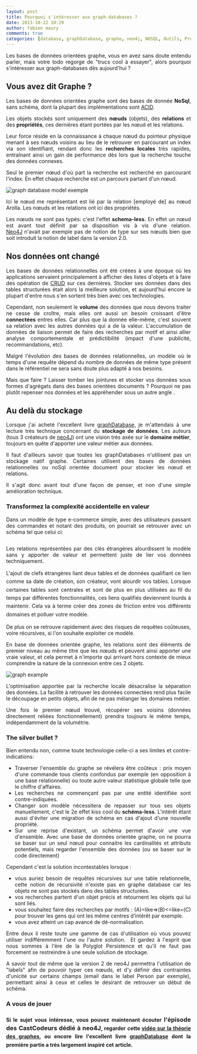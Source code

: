 ```yaml
---
layout: post
title: Pourquoi s'intéresser aux graph-databases ?
date: 2013-10-22 10:29
author: fabien maury
comments: true
categories: [database, graphDatabase, graphe, neo4j, NOSQL, Outils, Programmation]
---
```

<p style="text-align: justify;">Les bases de données orientées graphe, vous en avez sans doute entendu parler, mais votre todo regorge de "trucs cool à essayer", alors pourquoi s'intéresser aux graph-databases dès aujourd'hui ?</p>

<h2 style="text-align: justify;">Vous avez dit Graphe ?</h2>

<p style="text-align: justify;">Les bases de données orientées graphe sont des bases de donnée <strong>NoSql</strong>, sans schéma, dont la plupart des implémentations sont <a href="http://fr.wikipedia.org/wiki/Propri%C3%A9t%C3%A9s_ACID">ACID</a>.</p>

<p style="text-align: justify;">Les objets stockés sont uniquement des <strong>nœuds</strong> (objets), des <strong>relations</strong> et des <strong>propriétés</strong>, ces dernières étant portées par les nœud et les relations.</p>

<p style="text-align: justify;">Leur force réside en la connaissance à chaque nœud du pointeur physique menant à ses nœuds voisins au lieu de le retrouver en parcourant un index via son identifiant, rendant donc les <strong>recherches locales</strong> très rapides, entraînant ainsi un gain de performance dès lors que la recherche touche des données connexes.<!--more--></p>

<p style="text-align: justify;">Seul le premier nœud d'où part la recherche est recherché en parcourant l'index. En effet chaque recherche est un parcours partant d'un nœud.</p>

<p style="text-align: justify;"><img alt="graph database model exemple" src="http://www.arolla.fr/blog/wp-content/uploads/2013/09/graph_example.png" /></p>

<p style="text-align: justify;">Ici le nœud me représentant est lié par la relation [employé de] au nœud Arolla.
Les nœuds et les relations ont ici des propriétés.</p>

<p style="text-align: justify;">Les nœuds ne sont pas typés: c'est l'effet <strong>schema-less.</strong> En effet un nœud est avant tout définit par sa disposition vis à vis d'une relation. <a href="http://www.neo4j.org/">Neo4J</a> n'avait par exemple pas de notion de type sur ses nœuds bien que soit introduit la notion de label dans la version 2.0.</p>

<h2 style="text-align: justify;">Nos données ont changé</h2>

<p style="text-align: justify;">Les bases de données relationnelles ont été créées à une époque où les applications servaient principalement à afficher des listes d'objets et à faire des opération de <a href="http://fr.wikipedia.org/wiki/CRUD">CRUD</a> sur ces dernières. Stocker ses données dans des tables structurées était alors la meilleure solution, et aujourd'hui encore la plupart d'entre nous s'en sortent très bien avec ces technologies.</p>

<p style="text-align: justify;">Cependant, non seulement le <strong>volume</strong> des données que nous devons traiter ne cesse de croître, mais elles ont aussi un besoin croissant d'être <strong>connectées</strong> entres elles. Car plus que la donnée elle-même, c'est souvent sa relation avec les autres données qui a de la valeur. L'accumulation de données de liaison permet de faire des recherches par motif et ainsi allier analyse comportementale et prédictibilité (impact d'une publicité, recommandations, etc).</p>

<p style="text-align: justify;">Malgré l'évolution des bases de données relationnelles, un modèle où le temps d'une requête dépend du nombre de données de même type présent dans le référentiel ne sera sans doute plus adapté à nos besoins.</p>

<p style="text-align: justify;">Mais que faire ? Laisser tomber les jointures et stocker vos données sous formes d'agrégats dans des bases orientées documents ? Pourquoi ne pas plutôt repenser nos données et les appréhender sous un autre angle .</p>

<h2 style="text-align: justify;">Au delà du stockage</h2>

<p style="text-align: justify;">Lorsque j'ai acheté l'excellent livre <a href="http://graphdatabases.com/">graphDatabase,</a> je m'attendais à une lecture très technique concernant du <strong>stockage de données</strong>. Les auteurs (tous 3 créateurs de <a href="http://www.neo4j.org/">neo4J</a>) ont une vision très axée sur le <strong>domaine métier</strong>, toujours en quête d'apporter une valeur métier aux données.</p>

<p style="text-align: justify;">Il faut d'ailleurs savoir que toutes les graphDatabases n'utilisent pas un stockage natif graphe. Certaines utilisent des bases de données relationnelles ou noSql orientée document pour stocker les nœud et relations.</p>

<p style="text-align: justify;">Il s'agit donc avant tout d'une façon de penser, et non d'une simple amélioration technique.</p>

<h3 style="text-align: justify;">Transformez la complexité accidentelle en valeur</h3>

<p style="text-align: justify;">Dans un modèle de type e-commerce simple, avec des utilisateurs passant des commandes et notant des produits, on pourrait se retrouver avec un schéma tel que celui ci:</p>

<p style="text-align: justify;"><img alt="" src="http://www.arolla.fr/blog/wp-content/uploads/2013/09/modele_commande.png" /></p>

<p style="text-align: justify;">Les relations représentées par des clés étrangères alourdissent le modèle sans y apporter de valeur et permettent juste de lier vos données techniquement.</p>

<p style="text-align: justify;"><span style="line-height: 1.6em;">L'ajout de clefs étrangères liant deux tables et de données qualifiant ce lien comme sa date de création, son créateur, vont alourdir vos tables. Lorsque certaines tables sont centrales et sont de plus en plus utilisées au fil du temps par différentes fonctionnalités, ces liens qualifiés deviennent lourds à maintenir. Cela va à terme créer des</span><span style="line-height: 1.6em;"> zones de friction entre vos différents domaines et polluer votre modèle.</span></p>

<p style="text-align: justify;">De plus on se retrouve rapidement avec des risques de requêtes coûteuses, voire récursives, si l'on souhaite exploiter ce modèle.</p>

<p style="text-align: justify;">En base de données orientée graphe, les relations sont des éléments de premier niveau au même titre que les nœuds et peuvent ainsi apporter une vraie valeur, et cela permet à n'importe qui arrivant hors contexte de mieux comprendre la nature de la connexion entre ces 2 objets.</p>

<p style="text-align: justify;"><img alt="graph example" src="http://www.arolla.fr/blog/wp-content/uploads/2013/09/graph-ecommerce.png" /></p>

<p style="text-align: justify;">L'optimisation apportée par la recherche locale désacralise la séparation des données. La facilité à retrouver les données connectées rend plus facile le découpage en petits objets, afin de ne pas mélanger les domaines métier.</p>

<p style="text-align: justify;">Une fois le premier nœud trouvé, récupérer ses voisins (données directement reliées fonctionnellement) prendra toujours le même temps, indépendamment de la volumétrie.</p>

<h3 style="text-align: justify;">The silver bullet ?</h3>

<p style="text-align: justify;">Bien entendu non, comme toute technologie celle-ci a ses limites et contre-indications:</p>

<ul style="text-align: justify;">
    <li>Traverser l'ensemble du graphe se révélera être coûteux : prix moyen d'une commande tous clients confondus par exemple (en opposition à une base relationnelle) ou toute autre valeur statistique globale telle que le chiffre d'affaires.</li>
    <li>Les recherches ne commençant pas par une entité identifiée sont contre-indiquées.</li>
    <li>Changer son modèle nécessitera de repasser sur tous ses objets manuellement, c'est le 2e effet kiss cool du <strong>schéma-less</strong>. L’intérêt étant aussi d'éviter une migration de schéma en cas d'ajout d'une nouvelle propriété.</li>
    <li>Sur une reprise d'existant, un schéma permet d'avoir une vue d'ensemble. Avec une base de données orientée graphe, on ne pourra se baser sur un seul nœud pour connaitre les cardinalités et attributs potentiels, mais regarder l'ensemble des données (ou se baser sur le code directement)</li>
</ul>

<p style="text-align: justify;">Cependant c'est la solution incontestables lorsque :</p>

<ul style="text-align: justify;">
    <li>vous auriez besoin de requêtes récursives sur une table relationnelle, cette notion de récursivité n'existe pas en graphe database car les objets ne sont pas stockés dans des tables structurées.</li>
    <li>vos recherches partent d'un objet précis et retournent les objets qui lui sont liés.</li>
    <li>vous souhaitez faire des recherches par motifs : (A)=like=&gt;(B)&lt;=like=(C) pour trouver les gens qui ont les même centres d’intérêt par exemple.</li>
    <li>vous avez atteint un cap avancé de dé-normalisation.</li>
</ul>

<p style="text-align: justify;">Entre deux il reste toute une gamme de cas d'utilisation où vous pouvez utiliser indifféremment l'une ou l'autre solution.  Et gardez à l'esprit que nous sommes à l'ère de la Polyglot Persistence et qu'il ne faut pas forcement se restreindre à une seule solution de stockage.</p>

<p style="text-align: justify;">A savoir tout de même que la version 2 de neo4J permettra l'utilisation de "labels" afin de pouvoir typer ces nœuds, et d'y définir des contraintes d'unicité sur certains champs (email dans le label Person par exemple), permettant ainsi à ceux et celles le désirant de retrouver un début de schéma.</p>

<h3 style="text-align: justify;"></h3>

<h3 style="text-align: justify;"><span>A vous de jouer</span></h3>

<h3 style="text-align: justify;"><span style="font-size: 14px; line-height: 1.6em;">Si le sujet vous intéresse, vous pouvez maintenant</span><span style="font-size: 14px; line-height: 1.6em;"> </span><strong style="font-size: 14px; line-height: 1.6em;">écouter </strong>l'épisode des CastCodeurs dédié à neo4J<span style="font-size: 14px; line-height: 1.6em;">, <strong>regarder</strong> cette <a href="http://www.infoq.com/presentations/graph-database-theory">vidéo sur la théorie des graphes</a>, ou encore </span><strong style="font-size: 14px; line-height: 1.6em;">lire </strong><span style="font-size: 14px; line-height: 1.6em;">l'excellent livre </span><a style="font-size: 14px; line-height: 1.6em;" href="http://graphdatabases.com/">graphDatabase</a><span style="font-size: 14px; line-height: 1.6em;"> dont la première partie a très largement inspiré cet article.</span></h3>

